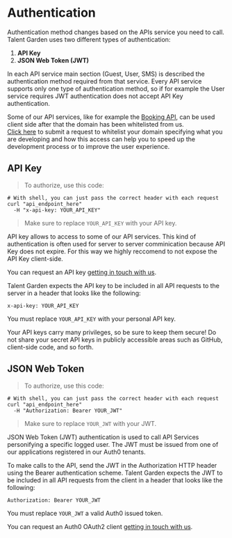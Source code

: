 # Authentication
Authentication method changes based on the APIs service you need to call.
Talent Garden uses two different types of authentication:

  1. <b>API Key</b>
  2. <b>JSON Web Token (JWT)</b>

In each API service main section (Guest, User, SMS) is described the authentication method required from that service.
Every API service supports only one type of authentication method, so if for example the User service requires JWT authentication does not accept API Key authentication.

Some of our API services, like for example the <a href="/#booking">Booking API</a>, can be used client side after that the domain has been whitelisted from us.<br>
<a href="mailto:digital@talentgarden.org?subject=[API Request] domain whitelist">Click here</a> to submit a request to whitelist your domain specifying what you are developing and how this access can help you to speed up the development process or to improve the user experience.


## API Key
> To authorize, use this code:

```shell
# With shell, you can just pass the correct header with each request
curl "api_endpoint_here"
  -H "x-api-key: YOUR_API_KEY"
```

> Make sure to replace `YOUR_API_KEY` with your API key.

API key allows to access to some of our API services.
This kind of authentication is often used for server to server comminication because API Key does not expire. For this way we highly reccomend to not expose the API Key client-side.

You can request an API key <a href='mailto:digital@talentgarden.org?subject=API key request'>getting in touch with us</a>.

Talent Garden expects the API key to be included in all API requests to the server in a header that looks like the following:

`x-api-key: YOUR_API_KEY`

<aside class="notice">
You must replace <code>YOUR_API_KEY</code> with your personal API key.
</aside>

Your API keys carry many privileges, so be sure to keep them secure! 
Do not share your secret API keys in publicly accessible areas such as GitHub, client-side code, and so forth.

## JSON Web Token
> To authorize, use this code:

```shell
# With shell, you can just pass the correct header with each request
curl "api_endpoint_here"
  -H "Authorization: Bearer YOUR_JWT"
```

> Make sure to replace `YOUR_JWT` with your JWT.

JSON Web Token (JWT) authentication is used to call API Services personifying a specific logged user.
The JWT must be issued from one of our applications registered in our Auth0 tenants.

To make calls to the API, send the JWT in the Authorization HTTP header using the Bearer authentication scheme.
Talent Garden expects the JWT to be included in all API requests from the client in a header that looks like the following:

`Authorization: Bearer YOUR_JWT`

<aside class="notice">
You must replace <code>YOUR_JWT</code> a valid Auth0 issued token.
</aside>

You can request an Auth0 OAuth2 client <a href='mailto:digital@talentgarden.org?subject=Auth0 OAuth2 client request'>getting in touch with us</a>.